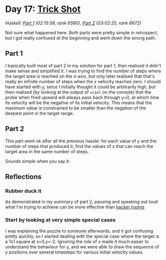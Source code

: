 # Day 17: [Trick Shot](https://adventofcode.com/2021/day/17)
*Haskell: [Part 1](https://github.com/DestyNova/advent_of_code_2021/blob/main/day17/Part1.hs) (02:15:58, rank 6580), [Part 2](https://github.com/DestyNova/advent_of_code_2021/blob/main/day17/Part2.hs) (03:02:25, rank 6672)*

Not sure what happened here. Both parts were pretty simple in retrospect, but I got really confused at the beginning and went down the wrong path.

## Part 1

I basically built most of part 2 in my solution for part 1, then realised it didn't make sense and simplified it. I was trying to find the number of steps where the target area is reached on the x-axis, but only later realised that that's really an infinite number of steps when the x velocity reaches zero. I should have started with y, since I initially thought it could be arbitrarily high, but then realised (by looking at the output of `scanl` on the console) that the probe when fired upward will always pass back through y=0, at which time its velocity will be the negative of its initial velocity. This means that the maximum value is constrained to be smaller than the negation of the deepest point in the target range.

## Part 2

This part went ok after all the previous hassle: for each value of y and the number of steps that produced it, find the values of x that can reach the target area in the same number of steps.

Sounds simple when you say it.

## Reflections

### Rubber duck it

As demonstrated in my summary of part 2, pausing and speaking out loud what I'm trying to achieve can be more effective than [hacker typing](https://hackertyper.net).

### Start by looking at very simple special cases

I was explaining the puzzle to someone afterwards, and it got confusing pretty quickly, so I started dealing with the special case where the target is a 1x1 square at x=0,y=-2.
Ignoring the role of x made it much easier to understand the behaviour for y, and we were able to draw the sequence of y positions over several timesteps for various initial velocity values.
